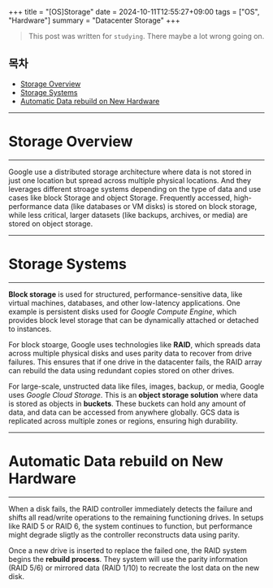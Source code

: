 +++
title = "[OS]Storage"
date = 2024-10-11T12:55:27+09:00
tags = ["OS", "Hardware"]
summary = "Datacenter Storage"
+++
> This post was written for `studying`. There maybe a lot wrong going on.

## 목차
* [Storage Overview](#storage-overview)
* [Storage Systems](#storage-systems)
* [Automatic Data rebuild on New Hardware](#automatic-data-rebuild-on-new-hardware)


---

# Storage Overview
---

Google use a distributed storage architecture where data is not stored in just one location but spread across multiple physical locations. And they leverages different stroage systems depending on the type of data and use cases like block Storage and object Storage. Frequently accessed, high-performance data (like databases or VM disks) is stored on block storage, while less critical, larger datasets (like backups, archives, or media) are stored on object storage.

---

# Storage Systems
---

**Block storage** is used for structured, performance-sensitive data, like virtual machines, databases, and other low-latency applications. One example is persistent disks used for *Google Compute Engine*, which provides block level storage that can be dynamically attached or detached to instances.
  
For block stoarge, Google uses technologies like **RAID**, which spreads data across multiple physical disks and uses parity data to recover from drive failures. This ensures that if one drive in the datacenter fails, the RAID array can rebuild the data using redundant copies stored on other drives. 
  
For large-scale, unstructed data like files, images, backup, or media, Google uses *Google Cloud Storage*. This is an **object storage solution** where data is stored as objects in **buckets**. These buckets can hold any amount of data, and data can be accessed from anywhere globally. GCS data is replicated across multiple zones or regions, ensuring high durability.

---

# Automatic Data rebuild on New Hardware
---

When a disk fails, the RAID controller immediately detects the failure and shifts all read/write operations to the remaining functioning drives. In setups like RAID 5 or RAID 6, the system continues to function, but performance might degrade sligtly as the controller reconstructs data using parity.
  
Once a new drive is inserted to replace the failed one, the RAID system begins the **rebuild process**. They system will use the parity information (RAID 5/6) or mirrored data (RAID 1/10) to recreate the lost data on the new disk.